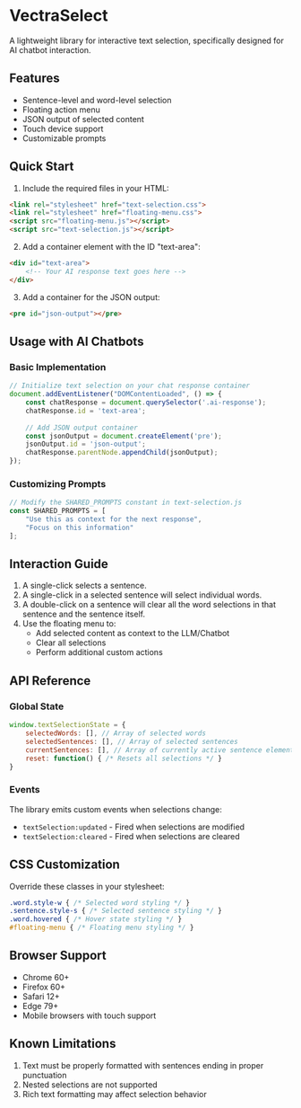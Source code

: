 # VectraSelect
A lightweight library for interactive text selection, specifically designed for AI chatbot interaction.

## Features
- Sentence-level and word-level selection
- Floating action menu
- JSON output of selected content
- Touch device support
- Customizable prompts

## Quick Start

1. Include the required files in your HTML:
```html
<link rel="stylesheet" href="text-selection.css">
<link rel="stylesheet" href="floating-menu.css">
<script src="floating-menu.js"></script>
<script src="text-selection.js"></script>
```

2. Add a container element with the ID "text-area":
```html
<div id="text-area">
    <!-- Your AI response text goes here -->
</div>
```

3. Add a container for the JSON output:
```html
<pre id="json-output"></pre>
```

## Usage with AI Chatbots

### Basic Implementation
```javascript
// Initialize text selection on your chat response container
document.addEventListener("DOMContentLoaded", () => {
    const chatResponse = document.querySelector('.ai-response');
    chatResponse.id = 'text-area';
    
    // Add JSON output container
    const jsonOutput = document.createElement('pre');
    jsonOutput.id = 'json-output';
    chatResponse.parentNode.appendChild(jsonOutput);
});
```

### Customizing Prompts
```javascript
// Modify the SHARED_PROMPTS constant in text-selection.js
const SHARED_PROMPTS = [
    "Use this as context for the next response",
    "Focus on this information"
];
```

## Interaction Guide
1. A single-click selects a sentence.
2. A single-click in a selected sentence will select individual words.
3. A double-click on a sentence will clear all the word selections in that sentence and the sentence itself.
4. Use the floating menu to:
   - Add selected content as context to the LLM/Chatbot
   - Clear all selections
   - Perform additional custom actions

## API Reference

### Global State
```javascript
window.textSelectionState = {
    selectedWords: [], // Array of selected words
    selectedSentences: [], // Array of selected sentences
    currentSentences: [], // Array of currently active sentence elements
    reset: function() { /* Resets all selections */ }
}
```

### Events
The library emits custom events when selections change:
- `textSelection:updated` - Fired when selections are modified
- `textSelection:cleared` - Fired when selections are cleared

## CSS Customization
Override these classes in your stylesheet:
```css
.word.style-w { /* Selected word styling */ }
.sentence.style-s { /* Selected sentence styling */ }
.word.hovered { /* Hover state styling */ }
#floating-menu { /* Floating menu styling */ }
```

## Browser Support
- Chrome 60+
- Firefox 60+
- Safari 12+
- Edge 79+
- Mobile browsers with touch support

## Known Limitations
1. Text must be properly formatted with sentences ending in proper punctuation
2. Nested selections are not supported
3. Rich text formatting may affect selection behavior

